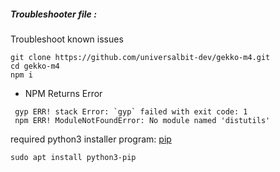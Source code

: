 ##### Troubleshooter file  : 
Troubleshoot known issues 
```
git clone https://github.com/universalbit-dev/gekko-m4.git
cd gekko-m4
npm i
```

* NPM Returns Error
```
 gyp ERR! stack Error: `gyp` failed with exit code: 1
 npm ERR! ModuleNotFoundError: No module named 'distutils'
```
required python3  installer program: [pip](https://docs.python.org/3/installing/index.html)
```
sudo apt install python3-pip
```
